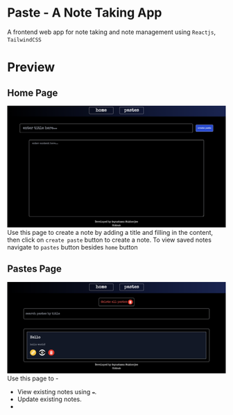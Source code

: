 # **Paste - A Note Taking App**
A frontend web app for note taking and note management using `Reactjs`, `TailwindCSS`

# **Preview**
## Home Page
![Home Page](./demo-assets/1.png)
Use this page to create a note by adding a title and filling in the content, then click on `create paste` button to create a note. To view saved notes navigate to `pastes` button besides `home` button

## Pastes Page
![Pastes Page](./demo-assets/2.png)
Use this page to - 
- View existing notes using <img src='./src/assets/view.png' width='6px' height='6px'/>.
- Update existing notes.
- 
